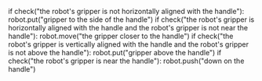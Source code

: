

if check("the robot's gripper is not horizontally aligned with the handle"):
    robot.put("gripper to the side of the handle")
if check("the robot's gripper is horizontally aligned with the handle and the robot's gripper is not near the handle"):
    robot.move("the gripper closer to the handle")
if check("the robot's gripper is vertically aligned with the handle and the robot's gripper is not above the handle"):
    robot.put("gripper above the handle")
if check("the robot's gripper is near the handle"):
    robot.push("down on the handle")